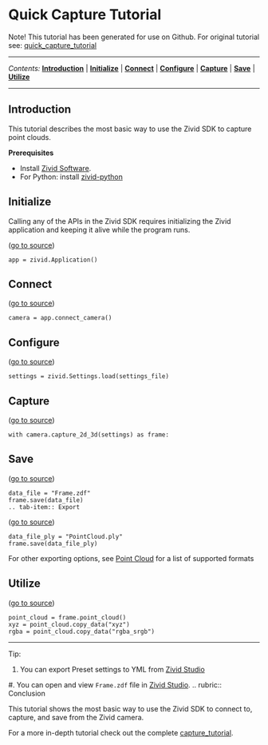 # Quick Capture Tutorial

Note\! This tutorial has been generated for use on Github. For original
tutorial see:
[quick\_capture\_tutorial](https://support.zivid.com/latest/getting-started/quick-capture-tutorial.html)



---

*Contents:*
[**Introduction**](#Introduction) |
[**Initialize**](#Initialize) |
[**Connect**](#Connect) |
[**Configure**](#Configure) |
[**Capture**](#Capture) |
[**Save**](#Save) |
[**Utilize**](#Utilize)

---



## Introduction

This tutorial describes the most basic way to use the Zivid SDK to
capture point clouds.

**Prerequisites**

  - Install [Zivid
    Software](https://support.zivid.com/latest//getting-started/software-installation.html).
  - For Python: install
    [zivid-python](https://github.com/zivid/zivid-python#installation)

## Initialize

Calling any of the APIs in the Zivid SDK requires initializing the Zivid
application and keeping it alive while the program runs.

([go to
source](https://github.com/zivid/zivid-python-samples/tree/master//source/camera/basic/capture.py#L10))

``` sourceCode python
app = zivid.Application()
```

## Connect

([go to
source](https://github.com/zivid/zivid-python-samples/tree/master//source/camera/basic/capture.py#L13))

``` sourceCode python
camera = app.connect_camera()
```

## Configure

([go to
source](https://github.com/zivid/zivid-python-samples/tree/master//source/camera/basic/capture_with_settings_from_yml.py#L88))

``` sourceCode python
settings = zivid.Settings.load(settings_file)
```

## Capture

([go to
source](https://github.com/zivid/zivid-python-samples/tree/master//source/camera/basic/capture.py#L22))

``` sourceCode python
with camera.capture_2d_3d(settings) as frame:
```

## Save

([go to
source](https://github.com/zivid/zivid-python-samples/tree/master//source/camera/basic/capture.py#L28-L30))

``` sourceCode python
data_file = "Frame.zdf"
frame.save(data_file)
.. tab-item:: Export
```

([go to
source](https://github.com/zivid/zivid-python-samples/tree/master//source/camera/basic/capture.py#L32-L34))

``` sourceCode python
data_file_ply = "PointCloud.ply"
frame.save(data_file_ply)
```

For other exporting options, see [Point
Cloud](https://support.zivid.com/latest//reference-articles/point-cloud-structure-and-output-formats.html)
for a list of supported formats

## Utilize

([go to
source](https://github.com/zivid/zivid-python-samples/tree/master//source/applications/basic/file_formats/read_iterate_zdf.py#L19-L21))

``` sourceCode python
point_cloud = frame.point_cloud()
xyz = point_cloud.copy_data("xyz")
rgba = point_cloud.copy_data("rgba_srgb")
```

-----

Tip:

1.  You can export Preset settings to YML from [Zivid
    Studio](https://support.zivid.com/latest//getting-started/studio-guide.html)

\#. You can open and view `Frame.zdf` file in [Zivid
Studio](https://support.zivid.com/latest//getting-started/studio-guide.html).
.. rubric:: Conclusion

This tutorial shows the most basic way to use the Zivid SDK to connect
to, capture, and save from the Zivid camera.

For a more in-depth tutorial check out the complete
[capture\_tutorial](https://github.com/zivid/zivid-python-samples/tree/master/source/camera/basic/capture_tutorial.md).
